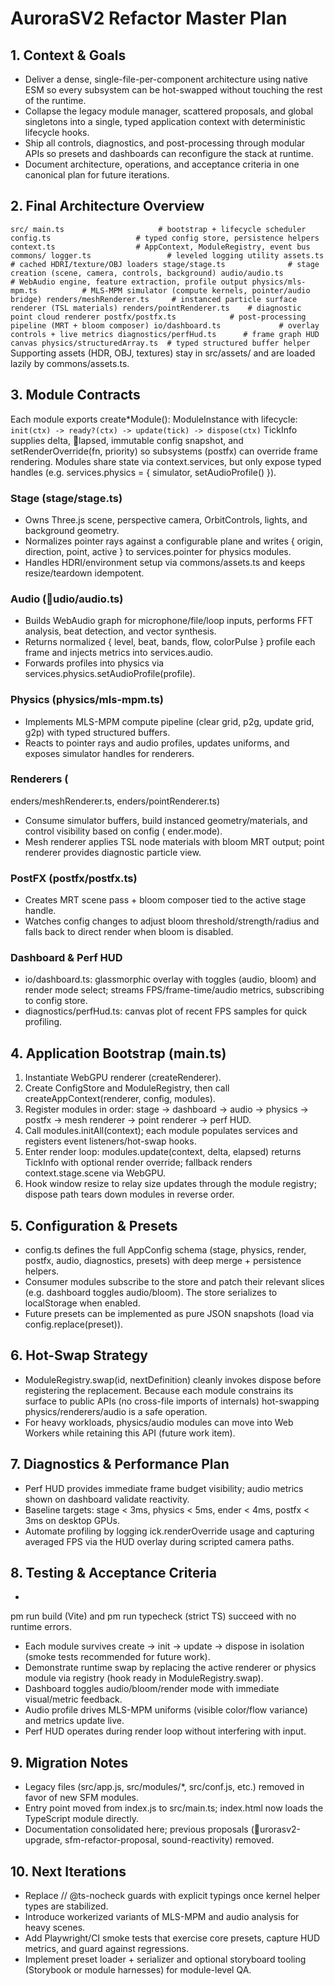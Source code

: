 # AuroraSV2 Refactor Master Plan

## 1. Context & Goals
- Deliver a dense, single-file-per-component architecture using native ESM so every subsystem can be hot-swapped without touching the rest of the runtime.
- Collapse the legacy module manager, scattered proposals, and global singletons into a single, typed application context with deterministic lifecycle hooks.
- Ship all controls, diagnostics, and post-processing through modular APIs so presets and dashboards can reconfigure the stack at runtime.
- Document architecture, operations, and acceptance criteria in one canonical plan for future iterations.

## 2. Final Architecture Overview
`
src/
  main.ts                     # bootstrap + lifecycle scheduler
  config.ts                   # typed config store, persistence helpers
  context.ts                  # AppContext, ModuleRegistry, event bus
  commons/
    logger.ts                 # leveled logging utility
    assets.ts                 # cached HDRI/texture/OBJ loaders
  stage/stage.ts              # stage creation (scene, camera, controls, background)
  audio/audio.ts              # WebAudio engine, feature extraction, profile output
  physics/mls-mpm.ts          # MLS-MPM simulator (compute kernels, pointer/audio bridge)
  renders/meshRenderer.ts     # instanced particle surface renderer (TSL materials)
  renders/pointRenderer.ts    # diagnostic point cloud renderer
  postfx/postfx.ts            # post-processing pipeline (MRT + bloom composer)
  io/dashboard.ts             # overlay controls + live metrics
  diagnostics/perfHud.ts      # frame graph HUD canvas
  physics/structuredArray.ts  # typed structured buffer helper
`
Supporting assets (HDR, OBJ, textures) stay in src/assets/ and are loaded lazily by commons/assets.ts.

## 3. Module Contracts
Each module exports create*Module(): ModuleInstance with lifecycle:
`
init(ctx) -> ready?(ctx) -> update(tick) -> dispose(ctx)
`
TickInfo supplies delta, lapsed, immutable config snapshot, and setRenderOverride(fn, priority) so subsystems (postfx) can override frame rendering. Modules share state via context.services, but only expose typed handles (e.g. services.physics = { simulator, setAudioProfile() }).

### Stage (stage/stage.ts)
- Owns Three.js scene, perspective camera, OrbitControls, lights, and background geometry.
- Normalizes pointer rays against a configurable plane and writes { origin, direction, point, active } to services.pointer for physics modules.
- Handles HDRI/environment setup via commons/assets.ts and keeps resize/teardown idempotent.

### Audio (udio/audio.ts)
- Builds WebAudio graph for microphone/file/loop inputs, performs FFT analysis, beat detection, and vector synthesis.
- Returns normalized { level, beat, bands, flow, colorPulse } profile each frame and injects metrics into services.audio.
- Forwards profiles into physics via services.physics.setAudioProfile(profile).

### Physics (physics/mls-mpm.ts)
- Implements MLS-MPM compute pipeline (clear grid, p2g, update grid, g2p) with typed structured buffers.
- Reacts to pointer rays and audio profiles, updates uniforms, and exposes simulator handles for renderers.

### Renderers (enders/meshRenderer.ts, enders/pointRenderer.ts)
- Consume simulator buffers, build instanced geometry/materials, and control visibility based on config (ender.mode).
- Mesh renderer applies TSL node materials with bloom MRT output; point renderer provides diagnostic particle view.

### PostFX (postfx/postfx.ts)
- Creates MRT scene pass + bloom composer tied to the active stage handle.
- Watches config changes to adjust bloom threshold/strength/radius and falls back to direct render when bloom is disabled.

### Dashboard & Perf HUD
- io/dashboard.ts: glassmorphic overlay with toggles (audio, bloom) and render mode select; streams FPS/frame-time/audio metrics, subscribing to config store.
- diagnostics/perfHud.ts: canvas plot of recent FPS samples for quick profiling.

## 4. Application Bootstrap (main.ts)
1. Instantiate WebGPU renderer (createRenderer).
2. Create ConfigStore and ModuleRegistry, then call createAppContext(renderer, config, modules).
3. Register modules in order: stage → dashboard → audio → physics → postfx → mesh renderer → point renderer → perf HUD.
4. Call modules.initAll(context); each module populates services and registers event listeners/hot-swap hooks.
5. Enter render loop: modules.update(context, delta, elapsed) returns TickInfo with optional render override; fallback renders context.stage.scene via WebGPU.
6. Hook window resize to relay size updates through the module registry; dispose path tears down modules in reverse order.

## 5. Configuration & Presets
- config.ts defines the full AppConfig schema (stage, physics, render, postfx, audio, diagnostics, presets) with deep merge + persistence helpers.
- Consumer modules subscribe to the store and patch their relevant slices (e.g. dashboard toggles audio/bloom). The store serializes to localStorage when enabled.
- Future presets can be implemented as pure JSON snapshots (load via config.replace(preset)).

## 6. Hot-Swap Strategy
- ModuleRegistry.swap(id, nextDefinition) cleanly invokes dispose before registering the replacement. Because each module constrains its surface to public APIs (no cross-file imports of internals) hot-swapping physics/renderers/audio is a safe operation.
- For heavy workloads, physics/audio modules can move into Web Workers while retaining this API (future work item).

## 7. Diagnostics & Performance Plan
- Perf HUD provides immediate frame budget visibility; audio metrics shown on dashboard validate reactivity.
- Baseline targets: stage < 3ms, physics < 5ms, ender < 4ms, postfx < 3ms on desktop GPUs.
- Automate profiling by logging 	ick.renderOverride usage and capturing averaged FPS via the HUD overlay during scripted camera paths.

## 8. Testing & Acceptance Criteria
- 
pm run build (Vite) and 
pm run typecheck (strict TS) succeed with no runtime errors.
- Each module survives create → init → update → dispose in isolation (smoke tests recommended for future work).
- Demonstrate runtime swap by replacing the active renderer or physics module via registry (hook ready in ModuleRegistry.swap).
- Dashboard toggles audio/bloom/render mode with immediate visual/metric feedback.
- Audio profile drives MLS-MPM uniforms (visible color/flow variance) and metrics update live.
- Perf HUD operates during render loop without interfering with input.

## 9. Migration Notes
- Legacy files (src/app.js, src/modules/*, src/conf.js, etc.) removed in favor of new SFM modules.
- Entry point moved from index.js to src/main.ts; index.html now loads the TypeScript module directly.
- Documentation consolidated here; previous proposals (urorasv2-upgrade, sfm-refactor-proposal, sound-reactivity) removed.

## 10. Next Iterations
- Replace // @ts-nocheck guards with explicit typings once kernel helper types are stabilized.
- Introduce workerized variants of MLS-MPM and audio analysis for heavy scenes.
- Add Playwright/CI smoke tests that exercise core presets, capture HUD metrics, and guard against regressions.
- Implement preset loader + serializer and optional storyboard tooling (Storybook or module harnesses) for module-level QA.
